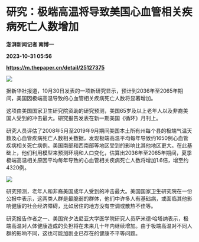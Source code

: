 # 研究：极端高温将导致美国心血管相关疾病死亡人数增加
**澎湃新闻记者 南博一**

**2023-10-31 05:56**

**https://m.thepaper.cn/detail/25127375**

![](https://imagecloud.thepaper.cn/thepaper/image/276/352/162.jpg)

据新华社报道，10月30日发表的一项新研究显示，预计到2036年至2065年期间，美国因极端高温导致的心血管相关疾病死亡人数将显著增加。

这项由美国国家卫生研究院资助的研究预测，美国65岁及以上老年人以及非裔美国人受到的冲击最大。研究报告发表在新一期美国《循环》月刊上。

研究人员评估了2008年5月至2019年9月期间美国本土所有州每个县的极端气温天数及心血管疾病死亡人数相关数据，发现极端高温平均每年导致约1650例心血管疾病相关死亡病例。美国南部和西南部等地区受到的影响比其他地区更大。在此基础上，他们利用模型来预测环境和人口变化，估算出2036年至2065年期间，夏季极端高温相关原因平均每年导致的心血管相关疾病死亡人数将增加1.6倍，增至约4320例。

![](https://imagecloud.thepaper.cn/thepaper/image/276/352/161.jpg)

研究预测，老年人和非裔美国成年人受到的冲击最大。美国国家卫生研究院在一份公报中表示，这两类人群是最脆弱的群体，他们中许多人有基础病，或面临其他影响健康的社会经济障碍，比如居住的地方没有空调或散热不佳等。

研究报告作者之一、美国宾夕法尼亚大学医学院研究人员萨米德·哈塔纳表示，极端高温对人体健康造成的负担将在未来几十年内继续增加。由于极端高温对不同人群的影响不同，这也可能加剧业已存在的健康不平等问题。
